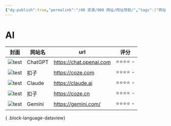 ```yaml
---
{"dg-publish":true,"permalink":"/40 资源/900 网址/网址导航/","tags":["网址","资源导航"]}
---
```




# AI
| 封面                                                                  | 网站名     | url                     | 评分       |
| ------------------------------------------------------------------- | ------- | ----------------------- | -------- |
| ![test](https://cdn.sqlbi.com/wp-content/uploads/9781735365206.png) | ChatGPT | https://chat.openai.com | ⭐⭐⭐⭐  \- |
| ![test](https://cdn.sqlbi.com/wp-content/uploads/9781735365206.png) | 扣子      | https://coze.com        | ⭐⭐⭐⭐  \- |
| ![test](https://cdn.sqlbi.com/wp-content/uploads/9781735365206.png) | Claude  | https://claude.ai       | ⭐⭐⭐⭐  \- |
| ![test](https://cdn.sqlbi.com/wp-content/uploads/9781735365206.png) | 扣子      | https://coze.cn         | ⭐⭐⭐⭐  \- |
| ![test](https://cdn.sqlbi.com/wp-content/uploads/9781735365206.png) | Gemini  | https://gemini.com/     | ⭐⭐⭐⭐  \- |

{ .block-language-dataview}
